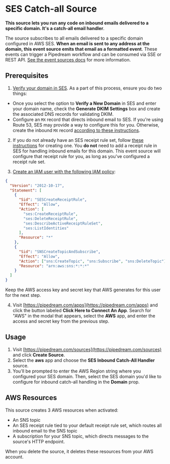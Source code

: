# SES Catch-all Source

**This source lets you run any code on inbound emails delivered to a specific domain. It's a catch-all email handler**.

The source subscribes to all emails delivered to a specific domain configured in AWS SES. **When an email is sent to any address at the domain, this event source emits that email as a formatted event**. These events can trigger a Pipedream workflow and can be consumed via SSE or REST API. [See the event sources docs](https://docs.pipedream.com/event-sources/) for more information.

## Prerequisites

1. [Verify your domain in SES](https://docs.aws.amazon.com/ses/latest/DeveloperGuide/receiving-email-getting-started-verify.html). As a part of this process, ensure you do two things:

- Once you select the option to **Verify a New Domain** in SES and enter your domain name, check the **Generate DKIM Settings** box and create the associated DNS records for validating DKIM.
- Configure an `MX` record that directs inbound email to SES. If you're using Route 53, SES may provide a way to configure this for you. Otherwise, create the inbound `MX` record [according to these instructions](https://docs.aws.amazon.com/ses/latest/DeveloperGuide/receiving-email-mx-record.html).

2. If you do not already have an SES receipt rule set, follow [these instructions](https://docs.aws.amazon.com/ses/latest/DeveloperGuide/receiving-email-receipt-rule-set.html) for creating one. You **do not** need to add a receipt rule in SES for handling inbound emails for this domain. This event source will configure that receipt rule for you, as long as you've configured a receipt rule set.

3. [Create an IAM user with the following IAM policy](https://docs.aws.amazon.com/apigateway/latest/developerguide/api-gateway-create-and-attach-iam-policy.html):

```json
{
  "Version": "2012-10-17",
  "Statement": [
    {
      "Sid": "SESCreateReceiptRule",
      "Effect": "Allow",
      "Action": [
        "ses:CreateReceiptRule",
        "ses:DeleteReceiptRule",
        "ses:DescribeActiveReceiptRuleSet",
        "ses:ListIdentities"
      ],
      "Resource": "*"
    },
    {
      "Sid": "SNSCreateTopicAndSubscribe",
      "Effect": "Allow",
      "Action": ["sns:CreateTopic", "sns:Subscribe", "sns:DeleteTopic"],
      "Resource": "arn:aws:sns:*:*:*"
    }
  ]
}
```

Keep the AWS access key and secret key that AWS generates for this user for the next step.

4. Visit [https://pipedream.com/apps](https://pipedream.com/apps) and click the button labeled **Click Here to Connect An App**. Search for "AWS" in the modal that appears, select the **AWS** app, and enter the access and secret key from the previous step.

## Usage

1. Visit [https://pipedream.com/sources](https://pipedream.com/sources) and click **Create Source**.
2. Select the **aws** app and choose the **SES Inbound Catch-All Handler** source.
3. You'll be prompted to enter the AWS Region string where you configured your SES domain. Then, select the SES domain you'd like to configure for inbound catch-all handling in the **Domain** prop.

## AWS Resources

This source creates 3 AWS resources when activated:

- An SNS topic
- An SES receipt rule tied to your default receipt rule set, which routes all inbound email to the SNS topic
- A subscription for your SNS topic, which directs messages to the source's HTTP endpoint.

When you delete the source, it deletes these resources from your AWS account.

